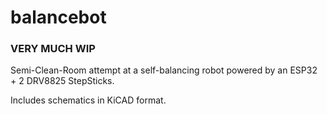 # balancebot

### VERY MUCH WIP

Semi-Clean-Room attempt at a self-balancing robot powered by an ESP32 + 2 DRV8825 StepSticks.

Includes schematics in KiCAD format.
